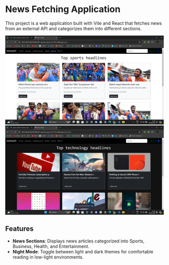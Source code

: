 # News Fetching Application

This project is a web application built with Vite and React that fetches news from an external API and categorizes them into different sections.

![](./NewsApp/demo/Screenshot%202024-06-30%20170501.png)
![](./NewsApp/demo/Screenshot%202024-06-30%20170531.png)

## Features

- **News Sections**: Displays news articles categorized into Sports, Business, Health, and Entertainment.
- **Night Mode**: Toggle between light and dark themes for comfortable reading in low-light environments.

